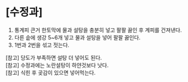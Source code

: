 # [수정과] #

1. 통계피 큰거 한토막에 물과 설탕을 충분히 넣고 팔팔 끓인 후 계피를 건져낸다.
2. 다른 솥에 생강 5~6개 넣고 물과 설탕을 넣어 팔팔 끓인다.
3. 1번과 2번을 섞고 젓는다.

[참고] 당도가 부족하면 설탕 더 넣어도 된다. <br/>
[참고] 수정과에는 노란설탕이 하얀것보다 낫다. <br/>
[참고] 식힌 후 곶감이 있으면 넣어먹는다. <br/>

